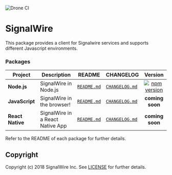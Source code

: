 ![Drone CI](https://ci.signalwire.com/api/badges/signalwire/signalwire-node/status.svg)

# SignalWire

This package provides a client for Signalwire services and supports different Javascript environments.

### Packages

| Project | Description | README | CHANGELOG | Version |
| ------- | ------- | ------- | ------- |:-----:|
| **Node.js** | SignalWire in Node.js | [`README.md`](packages/node/README.md) | [`CHANGELOG.md`](packages/node/CHANGELOG.md) | [![npm version](https://badge.fury.io/js/%40signalwire%2Fnode.svg)](https://badge.fury.io/js/%40signalwire%2Fnode)
| **JavaScript** | SignalWire in the browser! | [`README.md`](packages/js/README.md) | [`CHANGELOG.md`](packages/js/CHANGELOG.md) | **coming soon**
| **React Native** | SignalWire in a React Native App | [`README.md`](packages/react-native/README.md) | [`CHANGELOG.md`](packages/react-native/CHANGELOG.md) | **coming soon**

Refer to the README of each package for further details.

## Copyright

Copyright (c) 2018 SignalWire Inc. See [LICENSE](https://github.com/signalwire/signalwire-node/blob/master/LICENSE) for further details.
